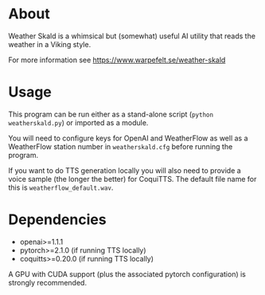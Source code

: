 # About
Weather Skald is a whimsical but (somewhat) useful AI utility that reads the weather in a Viking style. 

For more information see https://www.warpefelt.se/weather-skald

# Usage
This program can be run either as a stand-alone script (``python weatherskald.py``) or imported as a module. 

You will need to configure keys for OpenAI and WeatherFlow as well as a WeatherFlow station number in ``weatherskald.cfg`` before running the program. 

If you want to do TTS generation locally you will also need to provide a voice sample (the longer the better) for CoquiTTS. The default file name for this is ``weatherflow_default.wav``. 

# Dependencies
* openai>=1.1.1
* pytorch>=2.1.0 (if running TTS locally)
* coquitts>=0.20.0 (if running TTS locally)

A GPU with CUDA support (plus the associated pytorch configuration) is strongly recommended. 
